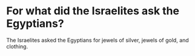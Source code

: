 # For what did the Israelites ask the Egyptians?

The Israelites asked the Egyptians for jewels of silver, jewels of gold, and clothing.
